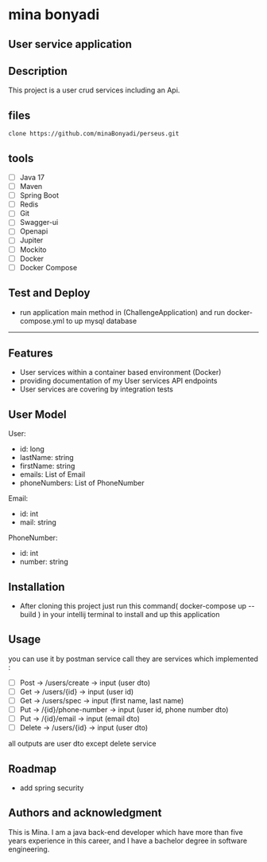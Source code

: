 # mina bonyadi

## User service application

## Description
This project is a user crud services including an Api.

## files
```
clone https://github.com/minaBonyadi/perseus.git
```

## tools

- [ ] Java 17
- [ ] Maven
- [ ] Spring Boot
- [ ] Redis
- [ ] Git
- [ ] Swagger-ui
- [ ] Openapi
- [ ] Jupiter
- [ ] Mockito
- [ ] Docker
- [ ] Docker Compose

## Test and Deploy

- run application main method in (ChallengeApplication) and run docker-compose.yml to
up mysql database

***

## Features

- User services within a container based environment (Docker)
- providing documentation of my User services API endpoints
- User services are covering by integration tests

## User Model

User:
- id: long
- lastName: string
- firstName: string
- emails: List of Email
- phoneNumbers: List of PhoneNumber

Email:
- id: int
- mail: string

PhoneNumber:
- id: int
- number: string

## Installation

- After cloning this project just run this command( docker-compose up --build ) in your intellij terminal to install and up this application

## Usage

you can use it by postman service call they are services which implemented :
-[ ] Post -> /users/create   -> input (user dto)
-[ ] Get -> /users/{id}      -> input (user id)
-[ ] Get -> /users/spec      -> input (first name, last name)
-[ ] Put -> /{id}/phone-number -> input (user id, phone number dto)
-[ ] Put -> /{id}/email -> input (email dto)
-[ ] Delete -> /users/{id} -> input (user dto)

all outputs are user dto except delete service

## Roadmap
- add spring security

## Authors and acknowledgment

This is Mina. I am a java back-end developer which have more than five years experience in this career,
and I have a bachelor degree in software engineering.
